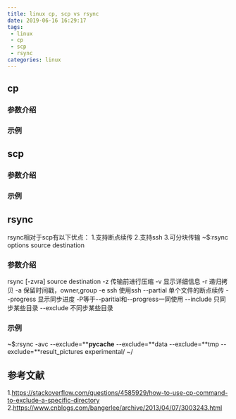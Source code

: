 ```yaml
---
title: linux cp, scp vs rsync
date: 2019-06-16 16:29:17
tags:
 - linux
 - cp
 - scp
 - rsync
categories: linux
---
```


## cp
### 参数介绍
### 示例

## scp
### 参数介绍
### 示例

## rsync
rsync相对于scp有以下优点：
1.支持断点续传
2.支持ssh
3.可分块传输
~$:rsync options source destination

### 参数介绍
rsync [-zvra] source destination 
    -z  传输前进行压缩
    -v  显示详细信息
    -r  递归拷贝
    -a  保留时间戳，owner,group
    -e ssh  使用ssh
    --partial    单个文件的断点续传
    --progress  显示同步进度
    -P等于--paritial和--progress一同使用
    --include   只同步某些目录
    --exclude   不同步某些目录

### 示例
~$:rsync -avc --exclude=\*\*__pycache__  --exclude=\*\*data --exclude=\*\*tmp --exclude=\*\*result_pictures experimental/ ~/

## 参考文献
1.https://stackoverflow.com/questions/4585929/how-to-use-cp-command-to-exclude-a-specific-directory
2.https://www.cnblogs.com/bangerlee/archive/2013/04/07/3003243.html
